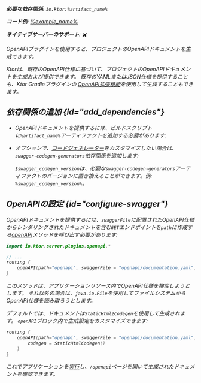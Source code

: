 [//]: # (title: OpenAPI)

<primary-label ref="server-plugin"/>

<var name="artifact_name" value="ktor-server-openapi"/>
<var name="package_name" value="io.ktor.server.plugins.openapi"/>
<var name="plugin_api_link" value="https://api.ktor.io/ktor-server-openapi/io.ktor.server.plugins.openapi/open-a-p-i.html"/>

<tldr>
<p>
<b>必要な依存関係</b>: <code>io.ktor:%artifact_name%</code>
</p>
<var name="example_name" value="json-kotlinx-openapi"/>
<p>
    <b>コード例</b>:
    <a href="https://github.com/ktorio/ktor-documentation/tree/%ktor_version%/codeSnippets/snippets/%example_name%">
        %example_name%
    </a>
</p>
<p>
    <b><Links href="/ktor/server-native" summary="KtorはKotlin/Nativeをサポートしており、追加のランタイムや仮想マシンなしでサーバーを実行できます。">ネイティブサーバー</Links>のサポート</b>: ✖️
</p>
</tldr>

<link-summary>
OpenAPIプラグインを使用すると、プロジェクトのOpenAPIドキュメントを生成できます。
</link-summary>

Ktorは、既存のOpenAPI仕様に基づいて、プロジェクトのOpenAPIドキュメントを生成および提供できます。
既存のYAMLまたはJSON仕様を提供することも、Ktor Gradleプラグインの
[OpenAPI拡張機能](openapi-spec-generation.md)を使用して生成することもできます。

## 依存関係の追加 {id="add_dependencies"}

* OpenAPIドキュメントを提供するには、ビルドスクリプトに`%artifact_name%`アーティファクトを追加する必要があります:

  <Tabs group="languages">
      <TabItem title="Gradle (Kotlin)" group-key="kotlin">
          <code-block lang="Kotlin" code="              implementation(&quot;io.ktor:%artifact_name%:$ktor_version&quot;)"/>
      </TabItem>
      <TabItem title="Gradle (Groovy)" group-key="groovy">
          <code-block lang="Groovy" code="              implementation &quot;io.ktor:%artifact_name%:$ktor_version&quot;"/>
      </TabItem>
      <TabItem title="Maven" group-key="maven">
          <code-block lang="XML" code="              &lt;dependency&gt;&#10;                  &lt;groupId&gt;io.ktor&lt;/groupId&gt;&#10;                  &lt;artifactId&gt;%artifact_name%-jvm&lt;/artifactId&gt;&#10;                  &lt;version&gt;${ktor_version}&lt;/version&gt;&#10;              &lt;/dependency&gt;"/>
      </TabItem>
  </Tabs>

* オプションで、[コードジェネレーター](https://github.com/swagger-api/swagger-codegen-generators)をカスタマイズしたい場合は、`swagger-codegen-generators`依存関係を追加します:

  <var name="group_id" value="io.swagger.codegen.v3"/>
  <var name="artifact_name" value="swagger-codegen-generators"/>
  <var name="version" value="swagger_codegen_version"/>
  <Tabs group="languages">
      <TabItem title="Gradle (Kotlin)" group-key="kotlin">
          <code-block lang="Kotlin" code="              implementation(&quot;%group_id%:%artifact_name%:$%version%&quot;)"/>
      </TabItem>
      <TabItem title="Gradle (Groovy)" group-key="groovy">
          <code-block lang="Groovy" code="              implementation &quot;%group_id%:%artifact_name%:$%version%&quot;"/>
      </TabItem>
      <TabItem title="Maven" group-key="maven">
          <code-block lang="XML" code="              &lt;dependency&gt;&#10;                  &lt;groupId&gt;%group_id%&lt;/groupId&gt;&#10;                  &lt;artifactId&gt;%artifact_name%&lt;/artifactId&gt;&#10;                  &lt;version&gt;${%version%}&lt;/version&gt;&#10;              &lt;/dependency&gt;"/>
      </TabItem>
  </Tabs>

  `$swagger_codegen_version`は、必要な`swagger-codegen-generators`アーティファクトのバージョンに置き換えることができます。例: `%swagger_codegen_version%`。

## OpenAPIの設定 {id="configure-swagger"}

OpenAPIドキュメントを提供するには、`swaggerFile`に配置されたOpenAPI仕様からレンダリングされたドキュメントを含む`GET`エンドポイントを`path`に作成する[openAPI](%plugin_api_link%)メソッドを呼び出す必要があります:

```kotlin
import io.ktor.server.plugins.openapi.*

// ...
routing {
    openAPI(path="openapi", swaggerFile = "openapi/documentation.yaml")
}
```

このメソッドは、アプリケーションリソース内でOpenAPI仕様を検索しようとします。
それ以外の場合は、`java.io.File`を使用してファイルシステムからOpenAPI仕様を読み取ろうとします。

デフォルトでは、ドキュメントは`StaticHtml2Codegen`を使用して生成されます。
`openAPI`ブロック内で生成設定をカスタマイズできます:

```kotlin
routing {
    openAPI(path="openapi", swaggerFile = "openapi/documentation.yaml") {
        codegen = StaticHtmlCodegen()
    }
}
```

これでアプリケーションを[実行](server-run.md)し、`/openapi`ページを開いて生成されたドキュメントを確認できます。